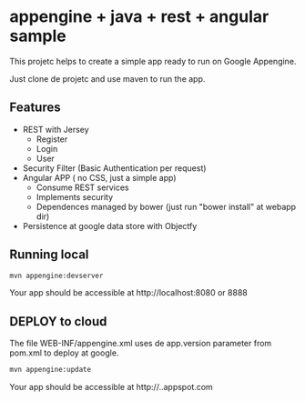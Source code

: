 # appengine + java + rest + angular sample

This projetc helps to create a simple app ready to run on Google Appengine. 

Just clone de projetc and use maven to run the app.


## Features

  - REST with Jersey
    - Register
    - Login
    - User
  - Security Filter (Basic Authentication per request)
  - Angular APP ( no CSS, just a simple app)
    - Consume REST services
    - Implements security
    - Dependences managed by bower (just run "bower install" at webapp dir)
  - Persistence at google data store with Objectfy 

## Running local

```sh
mvn appengine:devserver
```
Your app should be accessible at http://localhost:8080 or 8888

## DEPLOY to cloud

The file WEB-INF/appengine.xml uses de app.version parameter from pom.xml to deploy at google.

```sh
mvn appengine:update
```

Your app should be accessible at http://<version>.<project-id>.appspot.com
